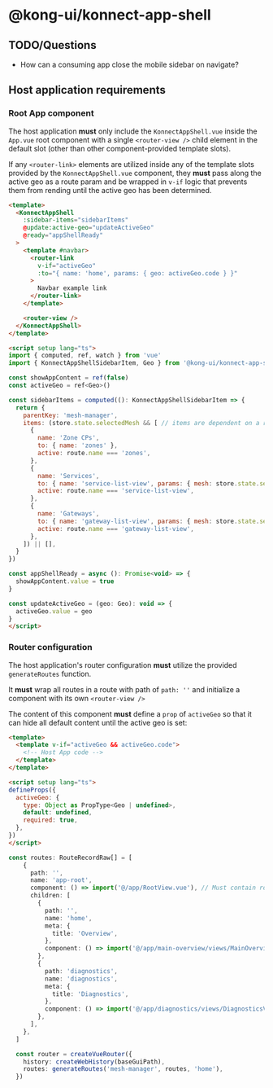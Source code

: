 # @kong-ui/konnect-app-shell

## TODO/Questions

- How can a consuming app close the mobile sidebar on navigate?


## Host application requirements


### Root App component

The host application **must** only include the `KonnectAppShell.vue` inside the `App.vue` root component with a single `<router-view />` child element in the default slot (other than other component-provided template slots).

If any `<router-link>` elements are utilized inside any of the template slots provided by the `KonnectAppShell.vue` component, they **must** pass along the active geo as a route param and be wrapped in `v-if` logic that prevents them from rending until the active geo has been determined.

```html
<template>
  <KonnectAppShell
    :sidebar-items="sidebarItems"
    @update:active-geo="updateActiveGeo"
    @ready="appShellReady"
  >
    <template #navbar>
      <router-link
        v-if="activeGeo"
        :to="{ name: 'home', params: { geo: activeGeo.code } }"
      >
        Navbar example link
      </router-link>
    </template>

    <router-view />
  </KonnectAppShell>
</template>

<script setup lang="ts">
import { computed, ref, watch } from 'vue'
import { KonnectAppShellSidebarItem, Geo } from '@kong-ui/konnect-app-shell'

const showAppContent = ref(false)
const activeGeo = ref<Geo>()

const sidebarItems = computed((): KonnectAppShellSidebarItem => {
  return {
    parentKey: 'mesh-manager',
    items: (store.state.selectedMesh && [ // items are dependent on a required route param, so ensure it exists to initialize items, otherwise return an empty array
      {
        name: 'Zone CPs',
        to: { name: 'zones' },
        active: route.name === 'zones',
      },
      {
        name: 'Services',
        to: { name: 'service-list-view', params: { mesh: store.state.selectedMesh } },
        active: route.name === 'service-list-view',
      },
      {
        name: 'Gateways',
        to: { name: 'gateway-list-view', params: { mesh: store.state.selectedMesh } },
        active: route.name === 'gateway-list-view',
      },
    ]) || [],
  }
})

const appShellReady = async (): Promise<void> => {
  showAppContent.value = true
}

const updateActiveGeo = (geo: Geo): void => {
  activeGeo.value = geo
}
</script>
```

### Router configuration

The host application's router configuration **must** utilize the provided `generateRoutes` function.

It **must** wrap all routes in a route with path of `path: ''` and initialize a component with its own `<router-view />`

The content of this component **must** define a `prop` of `activeGeo` so that it can hide all default content until the active geo is set:

```html
<template>
  <template v-if="activeGeo && activeGeo.code">
    <!-- Host App code -->
  </template>
</template>

<script setup lang="ts">
defineProps({
  activeGeo: {
    type: Object as PropType<Geo | undefined>,
    default: undefined,
    required: true,
  },
})
</script>

```


```ts
const routes: RouteRecordRaw[] = [
    {
      path: '',
      name: 'app-root',
      component: () => import('@/app/RootView.vue'), // Must contain router-view
      children: [
        {
          path: '',
          name: 'home',
          meta: {
            title: 'Overview',
          },
          component: () => import('@/app/main-overview/views/MainOverviewView.vue'),
        },
        {
          path: 'diagnostics',
          name: 'diagnostics',
          meta: {
            title: 'Diagnostics',
          },
          component: () => import('@/app/diagnostics/views/DiagnosticsView.vue'),
        },
      ],
    },
  ]

  const router = createVueRouter({
    history: createWebHistory(baseGuiPath),
    routes: generateRoutes('mesh-manager', routes, 'home'),
  })
```
